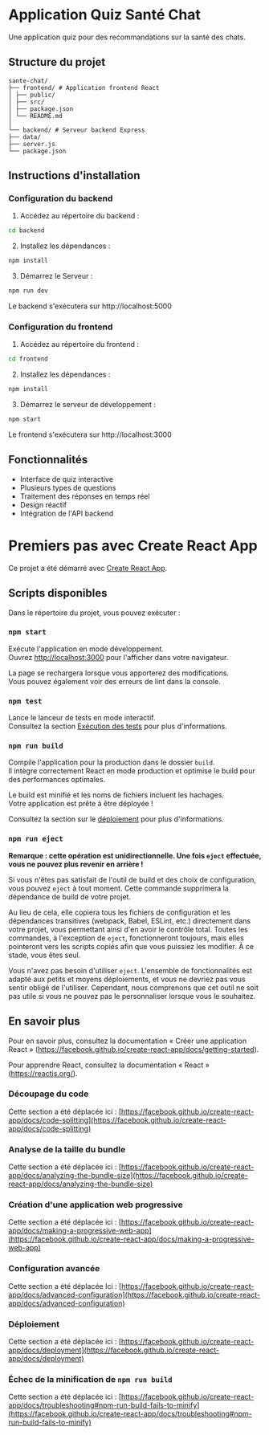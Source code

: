 # Application Quiz Santé Chat

Une application quiz pour des recommandations sur la santé des chats.

## Structure du projet
```
sante-chat/
├── frontend/ # Application frontend React
│ ├── public/
│ ├── src/
│ ├── package.json
│ └── README.md
│
└── backend/ # Serveur backend Express
├── data/
├── server.js
└── package.json
```

## Instructions d'installation

### Configuration du backend
1. Accédez au répertoire du backend :
```bash
cd backend
```
2. Installez les dépendances :
```bash
npm install
```
3. Démarrez le Serveur :
```bash
npm run dev
```
Le backend s'exécutera sur http://localhost:5000

### Configuration du frontend
1. Accédez au répertoire du frontend :
```bash
cd frontend
```
2. Installez les dépendances :
```bash
npm install
```
3. Démarrez le serveur de développement :
```bash
npm start
```
Le frontend s'exécutera sur http://localhost:3000

## Fonctionnalités
- Interface de quiz interactive
- Plusieurs types de questions
- Traitement des réponses en temps réel
- Design réactif
- Intégration de l'API backend

# Premiers pas avec Create React App

Ce projet a été démarré avec [Create React App](https://github.com/facebook/create-react-app).

## Scripts disponibles

Dans le répertoire du projet, vous pouvez exécuter :

### `npm start`

Exécute l'application en mode développement.\
Ouvrez [http://localhost:3000](http://localhost:3000) pour l'afficher dans votre navigateur.

La page se rechargera lorsque vous apporterez des modifications.\
Vous pouvez également voir des erreurs de lint dans la console.

### `npm test`

Lance le lanceur de tests en mode interactif.\
Consultez la section [Exécution des tests](https://facebook.github.io/create-react-app/docs/running-tests) pour plus d'informations.

### `npm run build`

Compile l'application pour la production dans le dossier `build`.\
Il intègre correctement React en mode production et optimise le build pour des performances optimales.

Le build est minifié et les noms de fichiers incluent les hachages.\
Votre application est prête à être déployée !

Consultez la section sur le [déploiement](https://facebook.github.io/create-react-app/docs/deployment) pour plus d'informations.

### `npm run eject`

**Remarque : cette opération est unidirectionnelle. Une fois `eject` effectuée, vous ne pouvez plus revenir en arrière !**

Si vous n'êtes pas satisfait de l'outil de build et des choix de configuration, vous pouvez `eject` à tout moment. Cette commande supprimera la dépendance de build de votre projet.

Au lieu de cela, elle copiera tous les fichiers de configuration et les dépendances transitives (webpack, Babel, ESLint, etc.) directement dans votre projet, vous permettant ainsi d'en avoir le contrôle total. Toutes les commandes, à l'exception de `eject`, fonctionneront toujours, mais elles pointeront vers les scripts copiés afin que vous puissiez les modifier. À ce stade, vous êtes seul.

Vous n'avez pas besoin d'utiliser `eject`. L'ensemble de fonctionnalités est adapté aux petits et moyens déploiements, et vous ne devriez pas vous sentir obligé de l'utiliser. Cependant, nous comprenons que cet outil ne soit pas utile si vous ne pouvez pas le personnaliser lorsque vous le souhaitez.

## En savoir plus

Pour en savoir plus, consultez la documentation « Créer une application React » (https://facebook.github.io/create-react-app/docs/getting-started).

Pour apprendre React, consultez la documentation « React » (https://reactjs.org/).

### Découpage du code

Cette section a été déplacée ici : [https://facebook.github.io/create-react-app/docs/code-splitting](https://facebook.github.io/create-react-app/docs/code-splitting)

### Analyse de la taille du bundle

Cette section a été déplacée ici : [https://facebook.github.io/create-react-app/docs/analyzing-the-bundle-size](https://facebook.github.io/create-react-app/docs/analyzing-the-bundle-size)

### Création d'une application web progressive

Cette section a été déplacée ici : [https://facebook.github.io/create-react-app/docs/making-a-progressive-web-app](https://facebook.github.io/create-react-app/docs/making-a-progressive-web-app)

### Configuration avancée

Cette section a été déplacée Ici : [https://facebook.github.io/create-react-app/docs/advanced-configuration](https://facebook.github.io/create-react-app/docs/advanced-configuration)

### Déploiement

Cette section a été déplacée ici : [https://facebook.github.io/create-react-app/docs/deployment](https://facebook.github.io/create-react-app/docs/deployment)

### Échec de la minification de `npm run build`

Cette section a été déplacée ici : [https://facebook.github.io/create-react-app/docs/troubleshooting#npm-run-build-fails-to-minify](https://facebook.github.io/create-react-app/docs/troubleshooting#npm-run-build-fails-to-minify)
